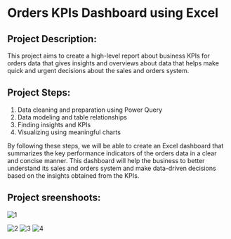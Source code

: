 
# Orders KPIs Dashboard using Excel

## Project Description:
This project aims to create a high-level report about business KPIs for orders data that gives insights and overviews about data that helps make quick and urgent decisions about the sales and orders system.

## Project Steps:
1. Data cleaning and preparation using Power Query
2. Data modeling and table relationships
3. Finding insights and KPIs
4. Visualizing using meaningful charts

By following these steps, we will be able to create an Excel dashboard that summarizes the key performance indicators of the orders data in a clear and concise manner. This dashboard will help the business to better understand its sales and orders system and make data-driven decisions based on the insights obtained from the KPIs.

## Project sreenshoots:
![1](https://github.com/FatmaNabilEbrahim/Orders-KPIs-Dashboard-using-Excel/assets/105246862/2b93038e-7c06-477e-a63c-8c58ff52f7a8)

![2](https://github.com/FatmaNabilEbrahim/Orders-KPIs-Dashboard-using-Excel/assets/105246862/8c468845-869a-4e0c-bf7d-62425eb883c6)
![3](https://github.com/FatmaNabilEbrahim/Orders-KPIs-Dashboard-using-Excel/assets/105246862/87a83a91-e1ff-4db1-9fdb-fe2ea6faf86b)
![4](https://github.com/FatmaNabilEbrahim/Orders-KPIs-Dashboard-using-Excel/assets/105246862/cc4b95dc-8087-488b-8906-8b217a681b3c)

